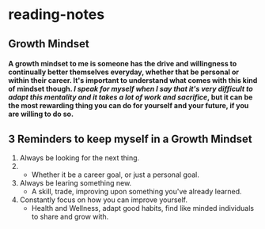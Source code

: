 # reading-notes
## Growth Mindset
#### A growth mindset to me is someone has the drive and willingness to continually better themselves everyday, whether that be personal or within their career. It's important to understand what comes with this kind of mindset though. ***I speak for myself when I say that it's very difficult to adapt this mentality and it takes a lot of work and sacrifice***, but it can be the most rewarding thing you can do for yourself and your future, if you are willing to do so.

## 3 Reminders to keep myself in a Growth Mindset

1. Always be looking for the next thing.
2.    - Whether it be a career goal, or just a personal goal.
3. Always be learing something new.
      - A skill, trade, improving upon something you've already learned.
4. Constantly focus on how you can improve yourself.
      - Health and Wellness, adapt good habits, find like minded individuals to share and grow with.
